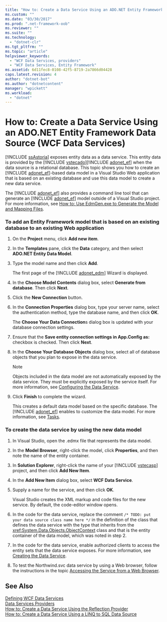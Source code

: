 ```yaml
---
title: "How to: Create a Data Service Using an ADO.NET Entity Framework Data Source (WCF Data Services)"
ms.custom: ""
ms.date: "03/30/2017"
ms.prod: ".net-framework-oob"
ms.reviewer: ""
ms.suite: ""
ms.technology: 
  - "dotnet-clr"
ms.tgt_pltfrm: ""
ms.topic: "article"
helpviewer_keywords: 
  - "WCF Data Services, providers"
  - "WCF Data Services, Entity Framework"
ms.assetid: 6d11fec8-0108-42f5-8719-2a7866d04428
caps.latest.revision: 4
author: "dotnet-bot"
ms.author: "dotnetcontent"
manager: "wpickett"
ms.workload: 
  - "dotnet"
---
```

# How to: Create a Data Service Using an ADO.NET Entity Framework Data Source (WCF Data Services)
[!INCLUDE [ssAstoria](../../../../includes/ssastoria-md.md)] exposes entity data as a data service. This entity data is provided by the [!INCLUDE [vstecado](../../../../includes/vstecado-md.md)][!INCLUDE [adonet_ef](../../../../includes/adonet-ef-md.md)] when the data source is a relational database. This topic shows you how to create an [!INCLUDE [adonet_ef](../../../../includes/adonet-ef-md.md)]-based data model in a Visual Studio Web application that is based on an existing database and use this data model to create a new data service.  
  
 The [!INCLUDE [adonet_ef](../../../../includes/adonet-ef-md.md)] also provides a command line tool that can generate an [!INCLUDE [adonet_ef](../../../../includes/adonet-ef-md.md)] model outside of a Visual Studio project. For more information, see [How to: Use EdmGen.exe to Generate the Model and Mapping Files](../../../../docs/framework/data/adonet/ef/how-to-use-edmgen-exe-to-generate-the-model-and-mapping-files.md).  
  
### To add an Entity Framework model that is based on an existing database to an existing Web application  
  
1. On the **Project** menu, click **Add new item**.  
  
2. In the **Templates** pane, click the **Data** category, and then select **ADO.NET Entity Data Model**.  
  
3. Type the model name and then click **Add**.  
  
    The first page of the [!INCLUDE [adonet_edm](../../../../includes/adonet-edm-md.md)] Wizard is displayed.  
  
4. In the **Choose Model Contents** dialog box, select **Generate from database**. Then click **Next**.  
  
5. Click the **New Connection** button.  
  
6. In the **Connection Properties** dialog box, type your server name, select the authentication method, type the database name, and then click **OK**.  
  
    The **Choose Your Data Connection**s dialog box is updated with your database connection settings.  
  
7. Ensure that the **Save entity connection settings in App.Config as:** checkbox is checked. Then click **Next**.  
  
8. In the **Choose Your Database Objects** dialog box, select all of database objects that you plan to expose in the data service.  
  
   > [!NOTE]
   >  Objects included in the data model are not automatically exposed by the data service. They must be explicitly exposed by the service itself. For more information, see [Configuring the Data Service](../../../../docs/framework/data/wcf/configuring-the-data-service-wcf-data-services.md).  
  
9. Click **Finish** to complete the wizard.  
  
     This creates a default data model based on the specific database. The [!INCLUDE [adonet_ef](../../../../includes/adonet-ef-md.md)] enables to customize the data model. For more information, see [Tasks](http://msdn.microsoft.com/library/7166f1f1-4de8-4bd4-86b5-5e20a2ebaccb).  
  
### To create the data service by using the new data model  
  
1. In Visual Studio, open the .edmx file that represents the data model.  
  
2. In the **Model Browser**, right-click the model, click **Properties**, and then note the name of the entity container.  
  
3. In **Solution Explorer**, right-click the name of your [!INCLUDE [vstecasp](../../../../includes/vstecasp-md.md)] project, and then click **Add New Item**.  
  
4. In the **Add New Item** dialog box, select **WCF Data Service**.  
  
5. Supply a name for the service, and then click **OK**.  
  
    Visual Studio creates the XML markup and code files for the new service. By default, the code-editor window opens.  
  
6. In the code for the data service, replace the comment `/* TODO: put your data source class name here */` in the definition of the class that defines the data service with the type that inherits from the <xref:System.Data.Objects.ObjectContext> class and that is the entity container of the data model, which was noted in step 2.  
  
7. In the code for the data service, enable authorized clients to access the entity sets that the data service exposes. For more information, see [Creating the Data Service](../../../../docs/framework/data/wcf/creating-the-data-service.md).  
  
8. To test the Northwind.svc data service by using a Web browser, follow the instructions in the topic [Accessing the Service from a Web Browser](../../../../docs/framework/data/wcf/accessing-the-service-from-a-web-browser-wcf-data-services-quickstart.md).  
  
## See Also  
 [Defining WCF Data Services](../../../../docs/framework/data/wcf/defining-wcf-data-services.md)  
 [Data Services Providers](../../../../docs/framework/data/wcf/data-services-providers-wcf-data-services.md)  
 [How to: Create a Data Service Using the Reflection Provider](../../../../docs/framework/data/wcf/create-a-data-service-using-rp-wcf-data-services.md)  
 [How to: Create a Data Service Using a LINQ to SQL Data Source](../../../../docs/framework/data/wcf/create-a-data-service-using-linq-to-sql-wcf.md)
